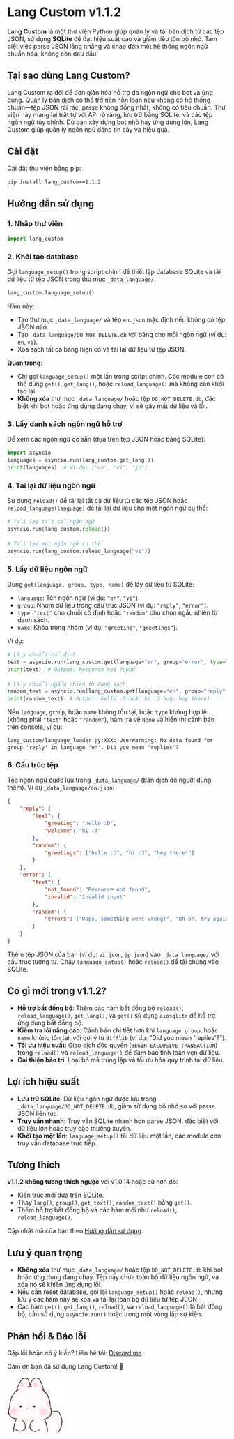 # Lang Custom v1.1.2

**Lang Custom** là một thư viện Python giúp quản lý và tải bản dịch từ các tệp JSON, sử dụng **SQLite** để đạt hiệu suất cao và giảm tiêu tốn bộ nhớ. Tạm biệt việc parse JSON lằng nhằng và chào đón một hệ thống ngôn ngữ chuẩn hóa, không còn đau đầu!

## Tại sao dùng Lang Custom?

Lang Custom ra đời để đơn giản hóa hỗ trợ đa ngôn ngữ cho bot và ứng dụng. Quản lý bản dịch có thể trở nên hỗn loạn nếu không có hệ thống chuẩn—tệp JSON rải rác, parse không đồng nhất, không có tiêu chuẩn. Thư viện này mang lại trật tự với API rõ ràng, lưu trữ bằng SQLite, và các tệp ngôn ngữ tùy chỉnh. Dù bạn xây dựng bot nhỏ hay ứng dụng lớn, Lang Custom giúp quản lý ngôn ngữ đáng tin cậy và hiệu quả.

## Cài đặt

Cài đặt thư viện bằng pip:
```sh
pip install lang_custom==1.1.2
```

## Hướng dẫn sử dụng

### 1. Nhập thư viện
```python
import lang_custom
```

### 2. Khởi tạo database
Gọi `language_setup()` trong script chính để thiết lập database SQLite và tải dữ liệu từ tệp JSON trong thư mục `_data_language/`:
```python
lang_custom.language_setup()
```

Hàm này:
- Tạo thư mục `_data_language/` và tệp `en.json` mặc định nếu không có tệp JSON nào.
- Tạo `_data_language/DO_NOT_DELETE.db` với bảng cho mỗi ngôn ngữ (ví dụ: `en`, `vi`).
- Xóa sạch tất cả bảng hiện có và tải lại dữ liệu từ tệp JSON.

**Quan trọng**:
- Chỉ gọi `language_setup()` một lần trong script chính. Các module con có thể dùng `get()`, `get_lang()`, hoặc `reload_language()` mà không cần khởi tạo lại.
- **Không xóa** thư mục `_data_language/` hoặc tệp `DO_NOT_DELETE.db`, đặc biệt khi bot hoặc ứng dụng đang chạy, vì sẽ gây mất dữ liệu và lỗi.

### 3. Lấy danh sách ngôn ngữ hỗ trợ
Để xem các ngôn ngữ có sẵn (dựa trên tệp JSON hoặc bảng SQLite):
```python
import asyncio
languages = asyncio.run(lang_custom.get_lang())
print(languages)  # Ví dụ: ['en', 'vi', 'jp']
```

### 4. Tải lại dữ liệu ngôn ngữ
Sử dụng `reload()` để tải lại tất cả dữ liệu từ các tệp JSON hoặc `reload_language(language)` để tải lại dữ liệu cho một ngôn ngữ cụ thể:
```python
# Tải lại tất cả ngôn ngữ
asyncio.run(lang_custom.reload())

# Tải lại một ngôn ngữ cụ thể
asyncio.run(lang_custom.reload_language("vi"))
```

### 5. Lấy dữ liệu ngôn ngữ
Dùng `get(language, group, type, name)` để lấy dữ liệu từ SQLite:
- `language`: Tên ngôn ngữ (ví dụ: `"en"`, `"vi"`).
- `group`: Nhóm dữ liệu trong cấu trúc JSON (ví dụ: `"reply"`, `"error"`).
- `type`: `"text"` cho chuỗi cố định hoặc `"random"` cho chọn ngẫu nhiên từ danh sách.
- `name`: Khóa trong nhóm (ví dụ: `"greeting"`, `"greetings"`).

Ví dụ:
```python
# Lấy chuỗi cố định
text = asyncio.run(lang_custom.get(language="en", group="error", type="text", name="not_found"))
print(text)  # Output: Resource not found

# Lấy chuỗi ngẫu nhiên từ danh sách
random_text = asyncio.run(lang_custom.get(language="en", group="reply", type="random", name="greetings"))
print(random_text)  # Output: hello :D hoặc hi :3 hoặc hey there!
```

Nếu `language`, `group`, hoặc `name` không tồn tại, hoặc `type` không hợp lệ (không phải `"text"` hoặc `"random"`), hàm trả về `None` và hiển thị cảnh báo trên console, ví dụ:
```
lang_custom/language_loader.py:XXX: UserWarning: No data found for group 'reply' in language 'en'. Did you mean 'replies'?
```

### 6. Cấu trúc tệp
Tệp ngôn ngữ được lưu trong `_data_language/` (bản dịch do người dùng thêm). Ví dụ `_data_language/en.json`:
```json
{
    "reply": {
        "text": {
            "greeting": "hello :D",
            "welcome": "hi :3"
        },
        "random": {
            "greetings": ["hello :D", "hi :3", "hey there!"]
        }
    },
    "error": {
        "text": {
            "not_found": "Resource not found",
            "invalid": "Invalid input"
        },
        "random": {
            "errors": ["Oops, something went wrong!", "Uh-oh, try again!"]
        }
    }
}
```

Thêm tệp JSON của bạn (ví dụ: `vi.json`, `jp.json`) vào `_data_language/` với cấu trúc tương tự. Chạy `language_setup()` hoặc `reload()` để tải chúng vào SQLite.

## Có gì mới trong v1.1.2?

- **Hỗ trợ bất đồng bộ**: Thêm các hàm bất đồng bộ `reload()`, `reload_language()`, `get_lang()`, và `get()` sử dụng `aiosqlite` để hỗ trợ ứng dụng bất đồng bộ.
- **Kiểm tra lỗi nâng cao**: Cảnh báo chi tiết hơn khi `language`, `group`, hoặc `name` không tồn tại, với gợi ý từ `difflib` (ví dụ: "Did you mean 'replies'?").
- **Tối ưu hiệu suất**: Giao dịch độc quyền (`BEGIN EXCLUSIVE TRANSACTION`) trong `reload()` và `reload_language()` để đảm bảo tính toàn vẹn dữ liệu.
- **Cải thiện bảo trì**: Loại bỏ mã trùng lặp và tối ưu hóa quy trình tải dữ liệu.

## Lợi ích hiệu suất
- **Lưu trữ SQLite**: Dữ liệu ngôn ngữ được lưu trong `_data_language/DO_NOT_DELETE.db`, giảm sử dụng bộ nhớ so với parse JSON liên tục.
- **Truy vấn nhanh**: Truy vấn SQLite nhanh hơn parse JSON, đặc biệt với dữ liệu lớn hoặc truy cập thường xuyên.
- **Khởi tạo một lần**: `language_setup()` tải dữ liệu một lần, các module con truy vấn database trực tiếp.

## Tương thích
**v1.1.2 không tương thích ngược** với v1.0.14 hoặc cũ hơn do:
- Kiến trúc mới dựa trên SQLite.
- Thay `lang()`, `group()`, `get_text()`, `random_text()` bằng `get()`.
- Thêm hỗ trợ bất đồng bộ và các hàm mới như `reload()`, `reload_language()`.

Cập nhật mã của bạn theo [Hướng dẫn sử dụng](#hướng-dẫn-sử-dụng).

## Lưu ý quan trọng
- **Không xóa** thư mục `_data_language/` hoặc tệp `DO_NOT_DELETE.db` khi bot hoặc ứng dụng đang chạy. Tệp này chứa toàn bộ dữ liệu ngôn ngữ, và xóa nó sẽ khiến ứng dụng lỗi.
- Nếu cần reset database, gọi lại `language_setup()` hoặc `reload()`, nhưng lưu ý các hàm này sẽ xóa và tải lại toàn bộ dữ liệu từ tệp JSON.
- Các hàm `get()`, `get_lang()`, `reload()`, và `reload_language()` là bất đồng bộ, cần sử dụng `asyncio.run()` hoặc trong một vòng lặp sự kiện.

## Phản hồi & Báo lỗi
Gặp lỗi hoặc có ý kiến? Liên hệ tôi:
[Discord me](https://discord.gg/pGcSyr2bcY)

Cảm ơn bạn đã sử dụng Lang Custom! 🚀

![Cảm ơn](https://github.com/GauCandy/WhiteCat/blob/main/thank.gif)
